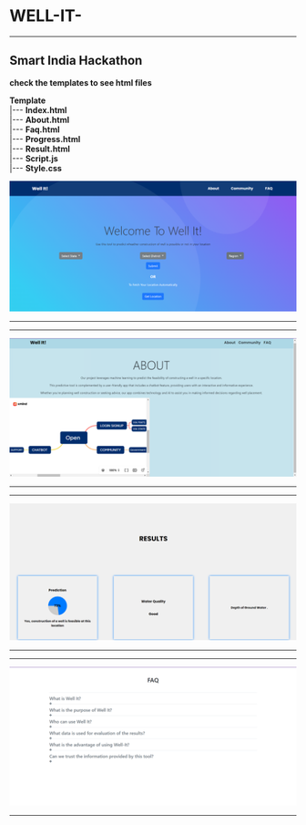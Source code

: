 # WELL-IT-

-------------------------------
Smart India Hackathon
-------------------------------


**check the templates to see html files** 

**Template**  
|--- **Index.html**   
|--- **About.html**  
|--- **Faq.html**   
|--- **Progress.html**  
|--- **Result.html**  
|--- **Script.js**  
|--- **Style.css**   

![index.html](screenshots/1.png)  
__________________________________
__________________________________
![index.html](screenshots/3.png)  
__________________________________
__________________________________
![index.html](screenshots/2.png)  
_________________________________
_________________________________
![index.html](screenshots/4.png) 
__________________________________


